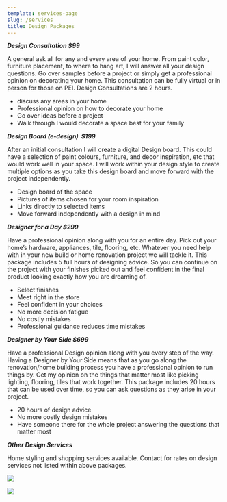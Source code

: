 ```yaml
---
template: services-page
slug: /services
title: Design Packages
---
```

***Design Consultation $99***

A general ask all for any and every area of your home. From paint color, furniture placement, to where to hang art, I will answer all your design questions. Go over samples before a project or simply get a professional opinion on decorating your home. This consultation can be fully virtual or in person for those on PEI. Design Consultations are 2 hours.

* discuss any areas in your home 
* Professional opinion on how to decorate your home
* Go over ideas before a project
* Walk through I would decorate a space best for your family

***Design Board (e-design)  $199***

After an initial consultation I will create a digital Design board. This could have a selection of paint colours, furniture, and decor inspiration, etc that would work well in your space. I will work within your design style to create multiple options as you take this design board and move forward with the project independently. 

* Design board of the space 
* Pictures of items chosen for your room inspiration
* Links directly to selected items
* Move forward independently with a design in mind 

***Designer for a Day $299***

Have a professional opinion along with you for an entire day. Pick out your home’s hardware, appliances, tile, flooring, etc. Whatever you need help with in your new build or home renovation project we will tackle it. This package includes 5 full hours of designing advice. So you can continue on the project with your finishes picked out and feel confident in the final product looking exactly how you are dreaming of.

* Select finishes
* Meet right in the store 
* Feel confident in your choices
* No more decision fatigue
* No costly mistakes
* Professional guidance reduces time mistakes

***Designer by Your Side $699***

Have a professional Design opinion along with you every step of the way. Having a Designer by Your Side means that as you go along the renovation/home building process you have a professional opinion to run things by. Get my opinion on the things that matter most like picking lighting, flooring, tiles that work together. This package includes 20 hours that can be used over time, so you can ask questions as they arise in your project.

* 20 hours of design advice
* No more costly design mistakes
* Have someone there for the whole project answering the questions that matter most

***Other Design Services*** 

Home styling and shopping services available. Contact for rates on design services not listed within above packages.

![](/assets/1.png)

![](/assets/2.png)